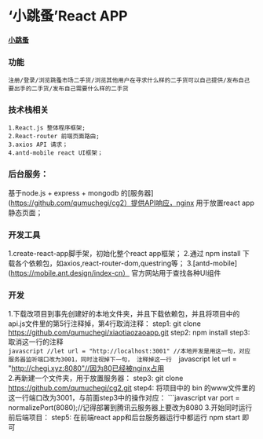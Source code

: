  # ‘小跳蚤’React APP    
 #### [小跳蚤](http://chegi.xyz/)
 ### 功能
 
    注册/登录/浏览跳蚤市场二手货/浏览其他用户在寻求什么样的二手货可以自己提供/发布自己要出手的二手货/发布自己需要什么样的二手货
    
 ### 技术栈相关

    1.React.js 整体程序框架;
    2.React-router 前端页面路由;
    3.axios API 请求；
    4.antd-mobile react UI框架；
    
 ### 后台服务：
  基于node.js + express + mongodb 的[服务器](https://github.com/qumuchegi/cg2）提供API响应，nginx 用于放置react app静态页面；
 ### 开发工具
  1.create-react-app脚手架，初始化整个react app框架；
  2.通过 npm install 下载各个依赖包，如axios,react-router-dom,questring等；
  3.[antd-mobile](https://mobile.ant.design/index-cn） 官方网站用于查找各种UI组件
    
 ### 开发
  1.下载改项目到事先创建好的本地文件夹，并且下载依赖包，并且将项目中的api.js文件里的第5行注释掉，第4行取消注释：
     step1: git clone https://github.com/qumuchegi/xiaotiaozaoapp.git 
     step2: npm install 
     step3: 取消这一行的注释<br> 
     ```javascript
     //let url = "http://localhost:3001" //本地开发是用这一句，对应服务器监听端口改为3001，同时注视掉下一句，
     注释掉这一行 
      ```javascript
      let url = "http://chegi.xyz:8080"//因为80已经被nginx占用   
2.再新建一个文件夹，用于放置服务器：
     step3: git clone https://github.com/qumuchegi/cg2.git
     step4: 将项目中的 bin 的www文件里的这一行端口改为3001，与前面step3中的操作对应：
     ```javascript
      var port = normalizePort(8080);//记得部署到腾讯云服务器上要改为8080
3.开始同时运行前后端项目：
     step5: 在前端react app和后台服务器运行中都运行 npm start 即可
    
 
 
